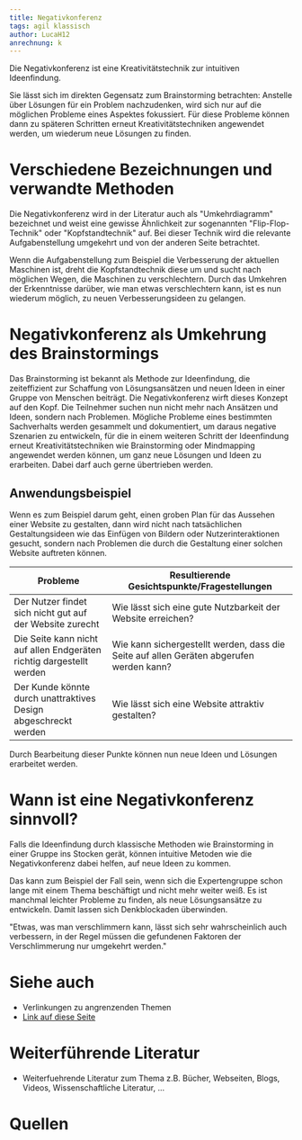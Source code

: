 ```yaml
---
title: Negativkonferenz
tags: agil klassisch
author: LucaH12
anrechnung: k 
---
```


Die Negativkonferenz ist eine Kreativitätstechnik zur intuitiven Ideenfindung. 

Sie lässt sich im direkten Gegensatz zum Brainstorming betrachten: 
Anstelle über Lösungen für ein Problem nachzudenken, wird sich nur auf die möglichen Probleme eines Aspektes fokussiert. 
Für diese Probleme können dann zu späteren Schritten erneut Kreativitätstechniken angewendet werden, um wiederum neue Lösungen zu finden.

# Verschiedene Bezeichnungen und verwandte Methoden

Die Negativkonferenz wird in der Literatur auch als "Umkehrdiagramm" bezeichnet und weist eine gewisse Ähnlichkeit zur sogenannten "Flip-Flop-Technik" oder
"Kopfstandtechnik" auf. Bei dieser Technik wird die relevante Aufgabenstellung umgekehrt und von der anderen Seite betrachtet. 

Wenn die Aufgabenstellung zum Beispiel die Verbesserung der aktuellen Maschinen ist, dreht die Kopfstandtechnik diese um und sucht nach möglichen Wegen, die Maschinen
zu verschlechtern. Durch das Umkehren
der Erkenntnisse darüber, wie man etwas verschlechtern kann, ist es nun wiederum möglich, zu neuen Verbesserungsideen zu gelangen.

# Negativkonferenz als Umkehrung des Brainstormings

Das Brainstorming ist bekannt als Methode zur Ideenfindung, die zeiteffizient zur Schaffung von Lösungsansätzen und neuen Ideen in einer Gruppe von Menschen beiträgt.
Die Negativkonferenz wirft dieses Konzept auf den Kopf. Die Teilnehmer suchen nun nicht mehr nach Ansätzen und Ideen, sondern nach Problemen.
Mögliche Probleme eines bestimmten Sachverhalts werden gesammelt und dokumentiert, um daraus negative Szenarien zu entwickeln, für die in einem weiteren Schritt der
Ideenfindung erneut Kreativitätstechniken wie Brainstorming oder Mindmapping angewendet werden können, um ganz neue Lösungen und Ideen zu erarbeiten.
Dabei darf auch gerne übertrieben werden.

## Anwendungsbeispiel

Wenn es zum Beispiel darum geht, einen groben Plan für das Aussehen einer Website zu gestalten, dann wird nicht nach tatsächlichen Gestaltungsideen wie das Einfügen
von Bildern oder Nutzerinteraktionen gesucht, sondern nach Problemen die durch die Gestaltung einer solchen Website auftreten können. 

|    Probleme   |Resultierende Gesichtspunkte/Fragestellungen|
| ------------- | ------------- |
| Der Nutzer findet sich nicht gut auf der Website zurecht  |Wie lässt sich eine gute Nutzbarkeit der Website erreichen? |
| Die Seite kann nicht auf allen Endgeräten richtig dargestellt werden  |Wie kann sichergestellt werden, dass die Seite auf allen Geräten abgerufen werden kann?|
|Der Kunde könnte durch unattraktives Design abgeschreckt werden|Wie lässt sich eine Website attraktiv gestalten?|

Durch Bearbeitung dieser Punkte können nun neue Ideen und Lösungen erarbeitet werden.

# Wann ist eine Negativkonferenz sinnvoll?

Falls die Ideenfindung durch klassische Methoden wie Brainstorming in einer Gruppe ins Stocken gerät, können intuitive Metoden wie die Negativkonferenz dabei helfen,
auf neue Ideen zu kommen. 

Das kann zum Beispiel der Fall sein, wenn sich die Expertengruppe schon lange mit einem Thema beschäftigt und nicht mehr weiter weiß. Es ist manchmal leichter
Probleme zu finden, als neue Lösungsansätze zu entwickeln. Damit lassen sich Denkblockaden überwinden.

"Etwas, was man verschlimmern kann, lässt sich sehr wahrscheinlich auch verbessern, in der Regel müssen die gefundenen Faktoren der Verschlimmerung nur umgekehrt
werden."

# Siehe auch

* Verlinkungen zu angrenzenden Themen
* [Link auf diese Seite](Negativkonferenz.md)

# Weiterführende Literatur

* Weiterfuehrende Literatur zum Thema z.B. Bücher, Webseiten, Blogs, Videos, Wissenschaftliche Literatur, ...

# Quellen

[^1]: Quellen die ihr im Text verwendet habt z.B. Bücher, Webseiten, Blogs, Videos, Wissenschaftliche Literatur, ... (eine Quelle in eine Zeile, keine Zeilenumbrüche machen)
[^2]: [A Guide to the Project Management Body of Knowledge (PMBOK® Guide)](https://www.pmi.org/pmbok-guide-standards/foundational/PMBOK)
[^3]: [Basic Formatting Syntax for GitHub flavored Markdown](https://docs.github.com/en/github/writing-on-github/getting-started-with-writing-and-formatting-on-github/basic-writing-and-formatting-syntax)
[^4]: [Advanced Formatting Syntax for GitHub flavored Markdown](https://docs.github.com/en/github/writing-on-github/working-with-advanced-formatting/organizing-information-with-tables)

